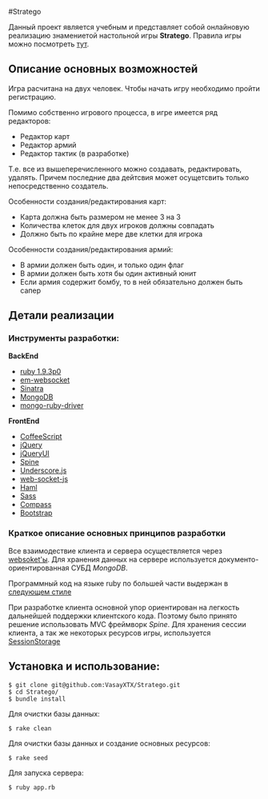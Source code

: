 #Stratego

Данный проект является учебным и представляет собой онлайновую реализацию знамениетой настольной игры **Stratego**.
Правила игры можно посмотреть [тут](http://en.wikipedia.org/wiki/Stratego).

## Описание основных возможностей

Игра расчитана на двух человек.
Чтобы начать игру необходимо пройти регистрацию.


Помимо собственно игрового процесса, в игре имеется ряд редакторов:

+ Редактор карт
+ Редактор армий
+ Редактор тактик (в разработке)

Т.е. все из вышеперечисленного можно создавать, редактировать, удалять.
Причем последние два дейтсвия может осущетсвить только непосредственно создатель.


Особенности создания/редактирования карт:

+ Карта должна быть размером не менее 3 на 3
+ Количества клеток для двух игроков должны совпадать
+ Должно быть по крайне мере две клетки для игрока

Особенности создания/редактирования армий:

+ В армии должен быть один, и только один флаг
+ В армии должен быть хотя бы один активный юнит
+ Если армия содержит бомбу, то в ней обязательно должен быть сапер

## Детали реализации

### Инструменты разработки:

**BackEnd**

* [ruby 1.9.3p0](https://github.com/ruby/ruby)
* [em-websocket](https://github.com/igrigorik/em-websocket)
* [Sinatra](https://github.com/sinatra/sinatra)
* [MongoDB](https://github.com/mongodb/mongo)
* [mongo-ruby-driver](https://github.com/mongodb/mongo-ruby-driver)
    

**FrontEnd**

* [CoffeeScript](https://github.com/jashkenas/coffee-script)
* [jQuery](https://github.com/jquery/jquery)
* [jQueryUI](https://github.com/jquery/jquery-ui)
* [Spine](https://github.com/maccman/spine)
* [Underscore.js](https://github.com/documentcloud/underscore)
* [web-socket-js](https://github.com/gimite/web-socket-js)
* [Haml](https://github.com/nex3/haml)
* [Sass](https://github.com/nex3/sass)
* [Compass](https://github.com/chriseppstein/compass)
* [Bootstrap](https://github.com/twitter/bootstrap)

### Краткое описание основных принципов разработки

Все взаимодествие клиента и сервера осуществляется через [websoket'ы](http://dev.w3.org/html5/websockets/).
Для хранения данных на сервере используется документо-ориентированная СУБД *MongoDB*.


Программный код на языке ruby по большей части выдержан в [следующем стиле](https://github.com/bbatsov/ruby-style-guide)


При разработке клиента основной упор ориентирован на легкость дальнейшей поддержки клиентского кода.
Поэтому было принято решение использовать MVC фреймворк *Spine*.
Для хранения сессии клиента, а так же некоторых ресурсов игры, используется [SessionStorage](http://dev.w3.org/html5/webstorage/)

## Установка и использование:
    
    $ git clone git@github.com:VasayXTX/Stratego.git
    $ cd Stratego/
    $ bundle install
    
Для очистки базы данных:

    $ rake clean
    
Для очистки базы данных и создание основных ресурсов:

    $ rake seed
    
Для запуска сервера:

    $ ruby app.rb
    
